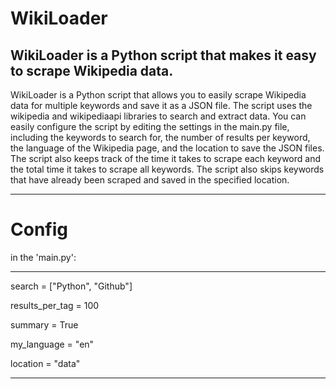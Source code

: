 # WikiLoader
WikiLoader is a Python script that makes it easy to scrape Wikipedia data.
----------------------------------------------------------------------------

WikiLoader is a Python script that allows you to easily scrape Wikipedia data for multiple keywords and save it as a JSON file. The script uses the wikipedia and wikipediaapi libraries to search and extract data. You can easily configure the script by editing the settings in the main.py file, including the keywords to search for, the number of results per keyword, the language of the Wikipedia page, and the location to save the JSON files. The script also keeps track of the time it takes to scrape each keyword and the total time it takes to scrape all keywords. The script also skips keywords that have already been scraped and saved in the specified location.

----------------------------------------------------------------------------

# Config

in the 'main.py':

------------------------------

search = ["Python", "Github"]

results_per_tag = 100

summary = True

my_language = "en"

location = "data"

------------------------------

